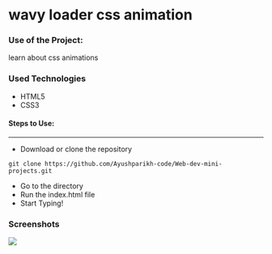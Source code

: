 <h1>wavy loader css animation</h1>



### Use of the Project:

<p> learn about css animations</p>

<h3>Used Technologies</h3>
<ul>
  <li>HTML5</li>
  <li>CSS3</li>
</ul>

#### Steps to Use:

---

- Download or clone the repository

```
git clone https://github.com/Ayushparikh-code/Web-dev-mini-projects.git
```

- Go to the directory
- Run the index.html file
- Start Typing!

<h3> Screenshots </h3>
<img src = "https://github.com/ayushseth07/Web-dev-mini-projects/blob/patch/Virtual%20Keyboard/snap.PNG" />
<br>

